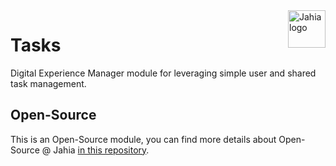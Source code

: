 <a href="https://www.jahia.com/">
    <img src="https://www.jahia.com/modules/jahiacom-templates/images/jahia-3x.png" alt="Jahia logo" title="Jahia" align="right" height="60" />
</a>

Tasks
======================
Digital Experience Manager module for leveraging simple user and shared task management.

## Open-Source

This is an Open-Source module, you can find more details about Open-Source @ Jahia [in this repository](https://github.com/Jahia/open-source).
